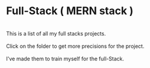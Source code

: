﻿# Full-Stack ( MERN stack )
 
<br>This is a list of all my full stacks projects.</br>
<br>Click on the folder to get more precisions for the project.</br>
<br>I've made them to train myself for the full-Stack.</br>
